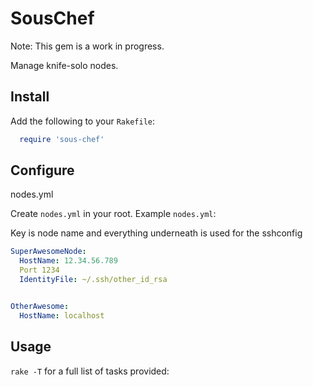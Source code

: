 # SousChef

Note: This gem is a work in progress.

Manage knife-solo nodes.

## Install

Add the following to your `Rakefile`:

```ruby
  require 'sous-chef'
```

## Configure

nodes.yml

Create `nodes.yml` in your root. Example `nodes.yml`:

Key is node name and everything underneath is used for the sshconfig

```yaml
SuperAwesomeNode:
  HostName: 12.34.56.789
  Port 1234
  IdentityFile: ~/.ssh/other_id_rsa


OtherAwesome:
  HostName: localhost
```

## Usage

`rake -T` for a full list of tasks provided:

